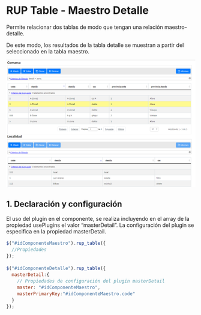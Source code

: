 # RUP Table - Maestro Detalle

Permite relacionar dos tablas de modo que tengan una relación maestro-detalle.

De este modo, los resultados de la tabla detalle se muestran a partir del seleccionado en la tabla maestro.

![Imagen 1](img/rup.table.masterDetail_1.png)

## 1. Declaración y configuración

El uso del plugin en el componente, se realiza incluyendo en el array de la propiedad usePlugins el valor “masterDetail”. La configuración del plugin se especifica en la propiedad masterDetail.

```js
$("#idComponenteMaestro").rup_table({
  //Propiedades
});

$("#idComponenteDetalle").rup_table({
  masterDetail:{
    // Propiedades de configuración del plugin masterDetail
    master: "#idComponenteMaestro",
    masterPrimaryKey:"#idComponenteMaestro.code"
  }
});
```
